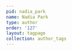```yaml
---
pid: nadia_park
name: Nadia Park
type: author
order: '127'
layout: tagpage
collection: author_tags
---
```

